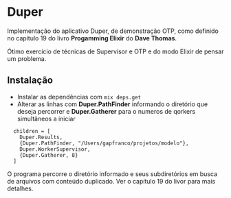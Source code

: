 # Duper

Implementação do aplicativo Duper, de demonstração OTP, como definido no
capítulo 19 do livro **Progamming Elixir** do **Dave Thomas**.

Ótimo exercício de técnicas de Supervisor e OTP e do modo Elixir de pensar um problema.

## Instalação

- Instalar as dependências com `mix deps.get`
- Alterar as linhas com **Duper.PathFinder** informando o diretório que deseja percorrer e
  **Duper.Gatherer** para o numeros de qorkers simultâneos a iniciar

```
  children = [
    Duper.Results,
    {Duper.PathFinder, "/Users/gapfranco/projetos/modelo"},
    Duper.WorkerSupervisor,
    {Duper.Gatherer, 8}
  ]
```

O programa percorre o diretório informado e seus subdiretórios em busca de arquivos com
conteúdo duplicado. Ver o capítulo 19 do livor para mais detalhes.

